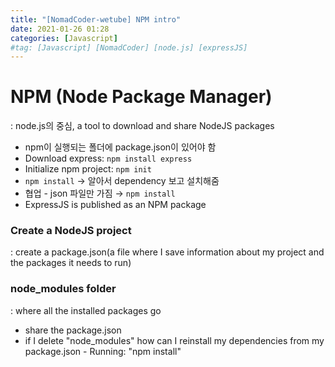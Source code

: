 ```yaml
---
title: "[NomadCoder-wetube] NPM intro"
date: 2021-01-26 01:28
categories: [Javascript]
#tag: [Javascript] [NomadCoder] [node.js] [expressJS]
---
```


# NPM (Node Package Manager)

: node.js의 중심, a tool to download and share NodeJS packages

- npm이 실행되는 폴더에 package.json이 있어야 함
- Download express: `npm install express`
- Initialize npm project: `npm init`
- `npm install` → 알아서 dependency 보고 설치해줌
- 협업 - json 파일만 가짐 → `npm install`
- ExpressJS is published as an NPM package

### Create a NodeJS project

: create a package.json(a file where I save information about my project and the packages it needs to run)

### node_modules folder

: where all the installed packages go

- share the package.json
- if I delete "node_modules" how can I reinstall my dependencies from my package.json - Running: "npm install"
